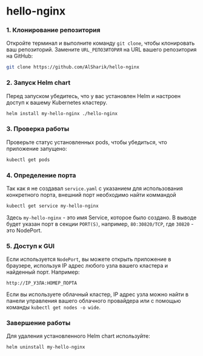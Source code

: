 # hello-nginx

### 1. Клонирование репозитория

Откройте терминал и выполните команду `git clone`, чтобы клонировать ваш репозиторий. Замените `URL_РЕПОЗИТОРИЯ` на URL вашего репозитория на GitHub:

```bash
git clone https://github.com/AlSharik/hello-nginx
```

### 2. Запуск Helm chart

Перед запуском убедитесь, что у вас установлен Helm и настроен доступ к вашему Kubernetes кластеру.

```bash
helm install my-hello-nginx ./hello-nginx
```


### 3. Проверка работы

Проверьте статус установленных pods, чтобы убедиться, что приложение запущено:

```bash
kubectl get pods
```

### 4. Определение порта

Так как я не создавал `service.yaml` с указанием  для использования конкретного порта,
внешний порт необходимо найти коммандой

```bash
kubectl get service my-hello-nginx
```

Здесь `my-hello-nginx` - это имя Service, которое было создано. В выводе будет указан порт в секции `PORT(S)`, например, `80:30820/TCP`, где `30820` - это NodePort.

### 5. Доступ к GUI

Если используется `NodePort`, вы можете открыть приложение в браузере, используя IP адрес любого узла вашего кластера и найденный порт. Например:

```
http://IP_УЗЛА:НОМЕР_ПОРТА
```


Если вы используете облачный кластер, IP адрес узла можно найти в панели управления вашего облачного провайдера или с помощью команды `kubectl get nodes -o wide`.

### Завершение работы

Для удаления установленного Helm chart используйте:

```bash
helm uninstall my-hello-nginx
```
